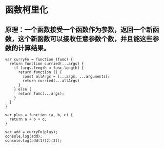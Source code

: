# 函数柯里化
## 原理：一个函数接受一个函数作为参数，返回一个新函数，这个新函数可以接收任意参数个数，并且能这些参数的计算结果。
```
var curryFn = function (func) {
  return function curried(...args) {
    if (args.length < func.length) {
      return function () {
        const allArgs = [...args, ...arguments];
        return curried(...allArgs)
      }
    } else {
      return func(...args);
    }
  }
}

var plus = function (a, b, c) {
  return a + b + c;
}

var add = curryFn(plus);
console.log(add);
console.log(add(1)(2)(3));
```